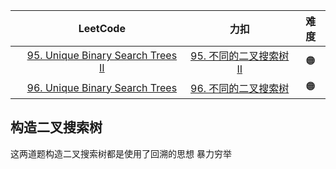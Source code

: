 |      |                           LeetCode                           |                             力扣                             | 难度 |
| :--: | :----------------------------------------------------------: | :----------------------------------------------------------: | :--: |
|      | [95. Unique Binary Search Trees II](https://leetcode.com/problems/unique-binary-search-trees-ii/) | [95. 不同的二叉搜索树 II](https://leetcode.cn/problems/unique-binary-search-trees-ii/) |  🟠   |
|      | [96. Unique Binary Search Trees](https://leetcode.com/problems/unique-binary-search-trees/) | [96. 不同的二叉搜索树](https://leetcode.cn/problems/unique-binary-search-trees/) |  🟠   |



## 构造二叉搜索树

这两道题构造二叉搜索树都是使用了回溯的思想  暴力穷举

